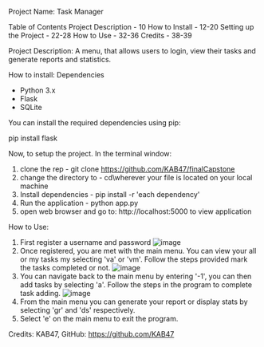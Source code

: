 Project Name: Task Manager

Table of Contents
Project Description - 10
How to Install - 12-20
Setting up the Project - 22-28
How to Use - 32-36
Credits - 38-39

Project Description: A menu, that allows users to login, view their tasks and generate reports and statistics.

How to install: 
Dependencies
- Python 3.x
- Flask
- SQLite

You can install the required dependencies using pip:

pip install flask

Now, to setup the project. In the terminal window:

1. clone the rep - git clone https://github.com/KAB47/finalCapstone
2. change the directory to - cd\wherever your file is located on your local machine
3. Install dependencies - pip install -r 'each dependency'
4. Run the application - python app.py
5. open web browser and go to: http://localhost:5000 to view application

How to Use: 

1. First register a username and password ![image](https://github.com/KAB47/finalCapstone/assets/162886757/ff3aa84a-1e85-4964-9e70-460736e6e25c)
2. Once registered, you are met with the main menu. You can view your all or my tasks my selecting 'va' or 'vm'. Follow the steps provided mark the tasks completed or not. ![image](https://github.com/KAB47/finalCapstone/assets/162886757/f29021ed-704d-4866-a20e-1aef02dcbc56)
3. You can navigate back to the main menu by entering '-1', you can then add tasks by selecting 'a'. Follow the steps in the program to complete task adding. ![image](https://github.com/KAB47/finalCapstone/assets/162886757/49ac04d4-87e1-4f69-b055-a0aa231fcf5f)
4. From the main menu you can generate your report or display stats by selecting 'gr' and 'ds' respectively.
5. Select 'e' on the main menu to exit the program.

Credits: 
KAB47, GitHub: https://github.com/KAB47
